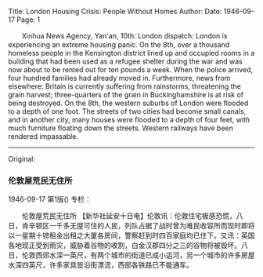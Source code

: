 Title: London Housing Crisis: People Without Homes
Author:
Date: 1946-09-17
Page: 1

　　Xinhua News Agency, Yan'an, 10th: London dispatch: London is experiencing an extreme housing panic. On the 8th, over a thousand homeless people in the Kensington district lined up and occupied rooms in a building that had been used as a refugee shelter during the war and was now about to be rented out for ten pounds a week. When the police arrived, four hundred families had already moved in. Furthermore, news from elsewhere: Britain is currently suffering from rainstorms, threatening the grain harvest; three-quarters of the grain in Buckinghamshire is at risk of being destroyed. On the 8th, the western suburbs of London were flooded to a depth of one foot. The streets of two cities had become small canals, and in another city, many houses were flooded to a depth of four feet, with much furniture floating down the streets. Western railways have been rendered impassable.



<hr /> 

Original: 


### 伦敦屋荒民无住所

1946-09-17
第1版()
专栏：

　　伦敦屋荒民无住所
    【新华社延安十日电】伦敦讯：伦敦住宅极感恐慌，八日，肯辛顿区一千多无屋可住的人民，列队占据了战时曾为难民收容所而现时即将以一星期十镑租金出租之大厦各房间，警察赶到时四百家庭均已住下。又讯：英国各地现正受到雨灾，威胁着谷物的收割，白金汉郡四分之三的谷物将被毁坏。八日，伦敦西郊水深一英尺，有两个城市的街道已成小运河，另一个城市的许多房屋水深四英尺，许多家具皆沿街漂流，西部各铁路已不能通车。
